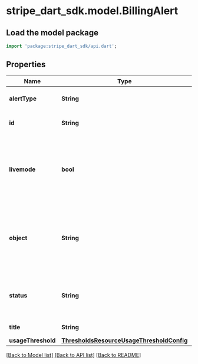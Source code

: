 # stripe_dart_sdk.model.BillingAlert

## Load the model package
```dart
import 'package:stripe_dart_sdk/api.dart';
```

## Properties
Name | Type | Description | Notes
------------ | ------------- | ------------- | -------------
**alertType** | **String** | Defines the type of the alert. | 
**id** | **String** | Unique identifier for the object. | 
**livemode** | **bool** | Has the value `true` if the object exists in live mode or the value `false` if the object exists in test mode. | 
**object** | **String** | String representing the object's type. Objects of the same type share the same value. | 
**status** | **String** | Status of the alert. This can be active, inactive or archived. | [optional] 
**title** | **String** | Title of the alert. | 
**usageThreshold** | [**ThresholdsResourceUsageThresholdConfig**](ThresholdsResourceUsageThresholdConfig.md) |  | [optional] 

[[Back to Model list]](../README.md#documentation-for-models) [[Back to API list]](../README.md#documentation-for-api-endpoints) [[Back to README]](../README.md)


